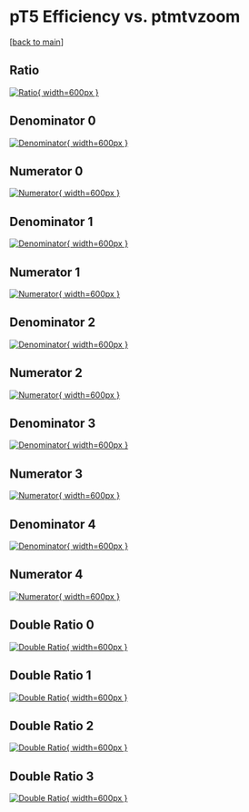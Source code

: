 # pT5 Efficiency vs. ptmtvzoom

[[back to main](./)]



## Ratio

[![Ratio](../mtv/var/pT5_xtr_211_1_eff_ptmtvzoom.png){ width=600px }](../mtv/var/pT5_xtr_211_1_eff_ptmtvzoom.pdf)

## Denominator 0

[![Denominator](../mtv/den/pT5_xtr_211_1_eff_ptmtvzoom_den0.png){ width=600px }](../mtv/den/pT5_xtr_211_1_eff_ptmtvzoom_den0.pdf)

## Numerator 0

[![Numerator](../mtv/num/pT5_xtr_211_1_eff_ptmtvzoom_num0.png){ width=600px }](../mtv/num/pT5_xtr_211_1_eff_ptmtvzoom_num0.pdf)

## Denominator 1

[![Denominator](../mtv/den/pT5_xtr_211_1_eff_ptmtvzoom_den1.png){ width=600px }](../mtv/den/pT5_xtr_211_1_eff_ptmtvzoom_den1.pdf)

## Numerator 1

[![Numerator](../mtv/num/pT5_xtr_211_1_eff_ptmtvzoom_num1.png){ width=600px }](../mtv/num/pT5_xtr_211_1_eff_ptmtvzoom_num1.pdf)

## Denominator 2

[![Denominator](../mtv/den/pT5_xtr_211_1_eff_ptmtvzoom_den2.png){ width=600px }](../mtv/den/pT5_xtr_211_1_eff_ptmtvzoom_den2.pdf)

## Numerator 2

[![Numerator](../mtv/num/pT5_xtr_211_1_eff_ptmtvzoom_num2.png){ width=600px }](../mtv/num/pT5_xtr_211_1_eff_ptmtvzoom_num2.pdf)

## Denominator 3

[![Denominator](../mtv/den/pT5_xtr_211_1_eff_ptmtvzoom_den3.png){ width=600px }](../mtv/den/pT5_xtr_211_1_eff_ptmtvzoom_den3.pdf)

## Numerator 3

[![Numerator](../mtv/num/pT5_xtr_211_1_eff_ptmtvzoom_num3.png){ width=600px }](../mtv/num/pT5_xtr_211_1_eff_ptmtvzoom_num3.pdf)

## Denominator 4

[![Denominator](../mtv/den/pT5_xtr_211_1_eff_ptmtvzoom_den4.png){ width=600px }](../mtv/den/pT5_xtr_211_1_eff_ptmtvzoom_den4.pdf)

## Numerator 4

[![Numerator](../mtv/num/pT5_xtr_211_1_eff_ptmtvzoom_num4.png){ width=600px }](../mtv/num/pT5_xtr_211_1_eff_ptmtvzoom_num4.pdf)

## Double Ratio 0

[![Double Ratio](../mtv/ratio/pT5_xtr_211_1_eff_ptmtvzoom_ratio0.png){ width=600px }](../mtv/ratio/pT5_xtr_211_1_eff_ptmtvzoom_ratio0.pdf)

## Double Ratio 1

[![Double Ratio](../mtv/ratio/pT5_xtr_211_1_eff_ptmtvzoom_ratio1.png){ width=600px }](../mtv/ratio/pT5_xtr_211_1_eff_ptmtvzoom_ratio1.pdf)

## Double Ratio 2

[![Double Ratio](../mtv/ratio/pT5_xtr_211_1_eff_ptmtvzoom_ratio2.png){ width=600px }](../mtv/ratio/pT5_xtr_211_1_eff_ptmtvzoom_ratio2.pdf)

## Double Ratio 3

[![Double Ratio](../mtv/ratio/pT5_xtr_211_1_eff_ptmtvzoom_ratio3.png){ width=600px }](../mtv/ratio/pT5_xtr_211_1_eff_ptmtvzoom_ratio3.pdf)

